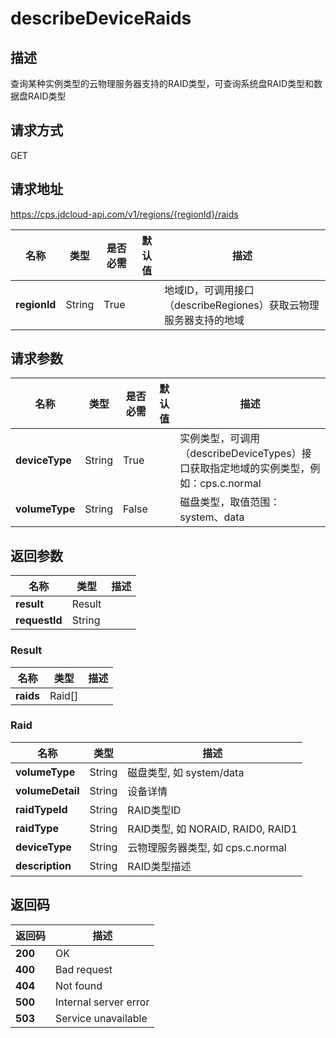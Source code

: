 # describeDeviceRaids


## 描述
查询某种实例类型的云物理服务器支持的RAID类型，可查询系统盘RAID类型和数据盘RAID类型

## 请求方式
GET

## 请求地址
https://cps.jdcloud-api.com/v1/regions/{regionId}/raids

|名称|类型|是否必需|默认值|描述|
|---|---|---|---|---|
|**regionId**|String|True| |地域ID，可调用接口（describeRegiones）获取云物理服务器支持的地域|

## 请求参数
|名称|类型|是否必需|默认值|描述|
|---|---|---|---|---|
|**deviceType**|String|True| |实例类型，可调用（describeDeviceTypes）接口获取指定地域的实例类型，例如：cps.c.normal|
|**volumeType**|String|False| |磁盘类型，取值范围：system、data|


## 返回参数
|名称|类型|描述|
|---|---|---|
|**result**|Result| |
|**requestId**|String| |

### Result
|名称|类型|描述|
|---|---|---|
|**raids**|Raid[]| |
### Raid
|名称|类型|描述|
|---|---|---|
|**volumeType**|String|磁盘类型, 如 system/data|
|**volumeDetail**|String|设备详情|
|**raidTypeId**|String|RAID类型ID|
|**raidType**|String|RAID类型, 如 NORAID, RAID0, RAID1|
|**deviceType**|String|云物理服务器类型, 如 cps.c.normal|
|**description**|String|RAID类型描述|

## 返回码
|返回码|描述|
|---|---|
|**200**|OK|
|**400**|Bad request|
|**404**|Not found|
|**500**|Internal server error|
|**503**|Service unavailable|
